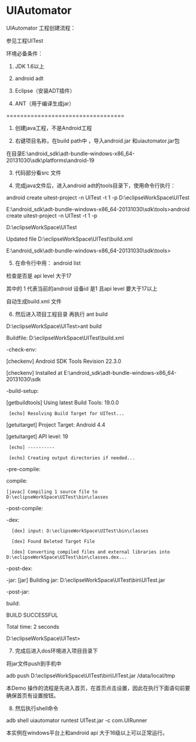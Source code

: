 UIAutomator
===========
UIAutomator 工程创建流程：

参见工程UITest

环境必备条件：
1. JDK 1.6以上 

2. android adt 

3. Eclipse（安装ADT插件）

4. ANT（用于编译生成jar）


==================================
1. 创建java工程，不是Android工程

2. 右键项目名称，在build path中 ，导入android.jar 和uiautomator.jar包

在目录E:\android_sdk\adt-bundle-windows-x86_64-20131030\sdk\platforms\android-19


3. 代码部分看src 文件

4. 完成java文件后，进入android adt的tools目录下，使用命令行执行：

android create uitest-project -n UITest -t 1 -p D:\eclipseWorkSpace\UITest

E:\android_sdk\adt-bundle-windows-x86_64-20131030\sdk\tools>android create uitest-project -n UITest -t 1 -p

D:\eclipseWorkSpace\UITest

Updated file D:\eclipseWorkSpace\UITest\build.xml

E:\android_sdk\adt-bundle-windows-x86_64-20131030\sdk\tools>


5. 在命令行中用： android list 

检查是否是 api level 大于17

其中的 1 代表当前的android 设备id 是1 且api level 要大于17以上

自动生成build.xml 文件

6. 然后进入项目工程目录 再执行 ant build

D:\eclipseWorkSpace\UITest>ant build

Buildfile: D:\eclipseWorkSpace\UITest\build.xml

-check-env:

[checkenv] Android SDK Tools Revision 22.3.0

[checkenv] Installed at E:\android_sdk\adt-bundle-windows-x86_64-20131030\sdk

-build-setup:

[getbuildtools] Using latest Build Tools: 19.0.0

     [echo] Resolving Build Target for UITest...
     
[getuitarget] Project Target:   Android 4.4

[getuitarget] API level:        19

     [echo] ----------
     
     [echo] Creating output directories if needed...

-pre-compile:

compile:

    [javac] Compiling 1 source file to D:\eclipseWorkSpace\UITest\bin\classes

-post-compile:

-dex:

      [dex] input: D:\eclipseWorkSpace\UITest\bin\classes
      
      [dex] Found Deleted Target File
      
      [dex] Converting compiled files and external libraries into D:\eclipseWorkSpace\UITest\bin\classes.dex...

-post-dex:

-jar:
      [jar] Building jar: D:\eclipseWorkSpace\UITest\bin\UITest.jar

-post-jar:

build:

BUILD SUCCESSFUL

Total time: 2 seconds

D:\eclipseWorkSpace\UITest>

7. 完成后进入dos环境进入项目目录下

将jar文件push到手机中

adb push D:\eclipseWorkSpace\UITest\bin\UITest.jar /data/local/tmp

本Demo 操作的流程是先进入首页，在首页点击设置，因此在执行下面语句前要确保首页有设置按钮。



8. 然后执行shell命令

adb shell uiautomator runtest UITest.jar -c com.UIRunner


本实例在windows平台上和android api 大于16级以上可以正常运行。

